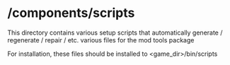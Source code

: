 # /components/scripts
This directory contains various setup scripts that automatically generate / regenerate / repair / etc. various files for the mod tools package

For installation, these files should be installed to <game_dir>/bin/scripts
